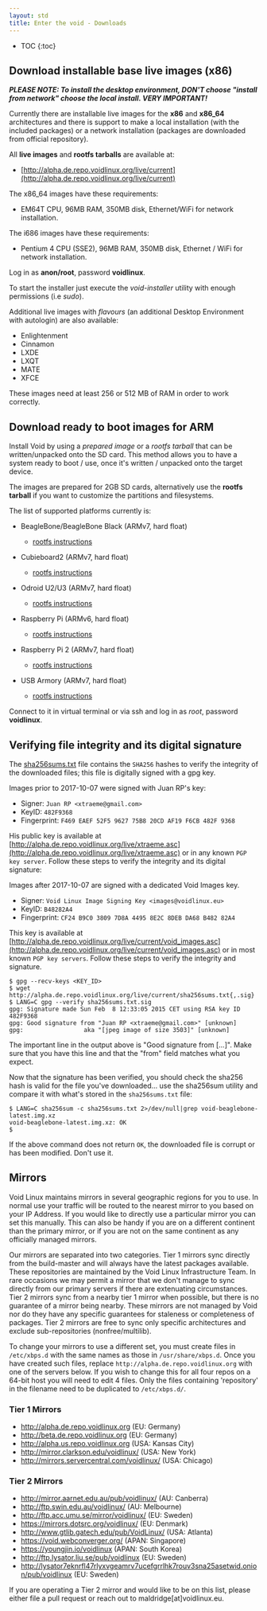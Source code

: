 ```yaml
---
layout: std
title: Enter the void - Downloads
---
```

* TOC
{:toc}

## Download installable base live images (x86)

***PLEASE NOTE: To install the desktop environment, DON'T choose "install from network" choose the local install. VERY IMPORTANT!***

Currently there are installable live images for the **x86** and **x86\_64** architectures
and there is support to make a local installation (with the included packages) or a network
installation (packages are downloaded from official repository).

All **live images** and **rootfs tarballs** are available at:

* [http://alpha.de.repo.voidlinux.org/live/current](http://alpha.de.repo.voidlinux.org/live/current)

The x86\_64 images have these requirements:

- EM64T CPU, 96MB RAM, 350MB disk, Ethernet/WiFi for network installation.

The i686 images have these requirements:

-  Pentium 4 CPU (SSE2), 96MB RAM, 350MB disk, Ethernet / WiFi for network installation.

Log in as **anon/root**, password **voidlinux**.

To start the installer just execute the *void-installer* utility with enough permissions (i.e *sudo*).

Additional live images with *flavours* (an additional Desktop Environment with autologin) are also
available:

- Enlightenment
- Cinnamon
- LXDE
- LXQT
- MATE
- XFCE

These images need at least 256 or 512 MB of RAM in order to work correctly.

## Download ready to boot images for ARM

Install Void by using a *prepared image* or a *rootfs tarball* that can be written/unpacked onto the SD card.
This method allows you to have a system ready to boot / use, once it's written / unpacked onto the target device.

The images are prepared for 2GB SD cards, alternatively use the **rootfs tarball** if you want
to customize the partitions and filesystems.

The list of supported platforms currently is:

- BeagleBone/BeagleBone Black (ARMv7, hard float)
   - [rootfs instructions](https://wiki.voidlinux.org/Beaglebone)

- Cubieboard2 (ARMv7, hard float)
   - [rootfs instructions](https://wiki.voidlinux.org/Cubieboard2_SD-Card)

- Odroid U2/U3 (ARMv7, hard float)
   - [rootfs instructions](https://wiki.voidlinux.org/Odroid_U2)

- Raspberry Pi (ARMv6, hard float)
   - [rootfs instructions](https://wiki.voidlinux.org/Raspberry_Pi)

- Raspberry Pi 2 (ARMv7, hard float)
   - [rootfs instructions](https://wiki.voidlinux.org/Raspberry_Pi)

- USB Armory (ARMv7, hard float)
   - [rootfs instructions](https://wiki.voidlinux.org/USB_Armory)

Connect to it in virtual terminal or via ssh and log in as *root*, password **voidlinux**.

## Verifying file integrity and its digital signature

The
[sha256sums.txt](http://alpha.de.repo.voidlinux.org/live/current/sha256sums.txt)
file contains the `SHA256` hashes to verify the integrity of the
downloaded files; this file is digitally signed with a gpg key.

Images prior to 2017-10-07 were signed with Juan RP's key:

- Signer: `Juan RP <xtraeme@gmail.com>`
- KeyID: `482F9368`
- Fingerprint: `F469 EAEF 52F5 9627 75B8 20CD AF19 F6CB 482F 9368`

His public key is available at [http://alpha.de.repo.voidlinux.org/live/xtraeme.asc](http://alpha.de.repo.voidlinux.org/live/xtraeme.asc)
or in any known `PGP key server`. Follow these steps to verify the integrity and its digital signature:

Images after 2017-10-07 are signed with a dedicated Void Images key.

- Signer: `Void Linux Image Signing Key <images@voidlinux.eu>`
- KeyID: `B48282A4`
- Fingerprint: `CF24 B9C0 3809 7D8A 4495 8E2C 8DEB DA68 B482 82A4`

This key is available
at
[http://alpha.de.repo.voidlinux.org/live/current/void_images.asc](http://alpha.de.repo.voidlinux.org/live/current/void_images.asc) or
in most known `PGP key servers`.  Follow these steps to verify the
integrity and signature.

~~~
$ gpg --recv-keys <KEY_ID>
$ wget http://alpha.de.repo.voidlinux.org/live/current/sha256sums.txt{,.sig}
$ LANG=C gpg --verify sha256sums.txt.sig
gpg: Signature made Sun Feb  8 12:33:05 2015 CET using RSA key ID 482F9368
gpg: Good signature from "Juan RP <xtraeme@gmail.com>" [unknown]
gpg:                 aka "[jpeg image of size 3503]" [unknown]
~~~

The important line in the output above is "Good signature from [...]".
Make sure that you have this line and that the "from" field matches
what you expect.

Now that the signature has been verified, you should check the sha256 hash is valid for the file you've downloaded...
use the sha256sum utility and compare it with what's stored in the `sha256sums.txt` file:

~~~
$ LANG=C sha256sum -c sha256sums.txt 2>/dev/null|grep void-beaglebone-latest.img.xz
void-beaglebone-latest.img.xz: OK
$
~~~

If the above command does not return `OK`, the downloaded file is corrupt or has been modified. Don't use it.


## Mirrors

Void Linux maintains mirrors in several geographic regions for you to
use.  In normal use your traffic will be routed to the nearest mirror
to you based on your IP Address.  If you would like to directly use a
particular mirror you can set this manually.  This can also be handy
if you are on a different continent than the primary mirror, or if you
are not on the same continent as any officially managed mirrors.

Our mirrors are separated into two categories.  Tier 1 mirrors sync
directly from the build-master and will always have the latest packages
available.  These repositories are maintained by the Void Linux
Infrastructure Team.  In rare occasions we may permit a mirror that we
don't manage to sync directly from our primary servers if there are
extenuating circumstances.  Tier 2 mirrors sync from a nearby tier 1
mirror when possible, but there is no guarantee of a mirror being
nearby.  These mirrors are not managed by Void nor do they have any
specific guarantees for staleness or completeness of packages.  Tier 2
mirrors are free to sync only specific architectures and exclude
sub-repositories (nonfree/multilib).

To change your mirrors to use a different set, you must create files
in `/etc/xbps.d` with the same names as those in `/usr/share/xbps.d`.
Once you have created such files, replace
`http://alpha.de.repo.voidlinux.org` with one of the servers below.
If you wish to change this for all four repos on a 64-bit host you
will need to edit 4 files.  Only the files containing 'repository' in
the filename need to be duplicated to `/etc/xbps.d/`.

### Tier 1 Mirrors

  * http://alpha.de.repo.voidlinux.org (EU: Germany)
  * http://beta.de.repo.voidlinux.org (EU: Germany)
  * http://alpha.us.repo.voidlinux.org (USA: Kansas City)
  * http://mirror.clarkson.edu/voidlinux/ (USA: New York)
  * http://mirrors.servercentral.com/voidlinux/ (USA: Chicago)

### Tier 2 Mirrors

  * http://mirror.aarnet.edu.au/pub/voidlinux/ (AU: Canberra)
  * http://ftp.swin.edu.au/voidlinux/ (AU: Melbourne)
  * http://ftp.acc.umu.se/mirror/voidlinux/ (EU: Sweden)
  * https://mirrors.dotsrc.org/voidlinux/ (EU: Denmark)
  * http://www.gtlib.gatech.edu/pub/VoidLinux/ (USA: Atlanta)
  * https://void.webconverger.org/ (APAN: Singapore)
  * https://youngjin.io/voidlinux (APAN: South Korea)
  * http://ftp.lysator.liu.se/pub/voidlinux (EU: Sweden)
  * http://lysator7eknrfl47rlyxvgeamrv7ucefgrrlhk7rouv3sna25asetwid.onion/pub/voidlinux (EU: Sweden)

If you are operating a Tier 2 mirror and would like to be on this
list, please either file a pull request or reach out to
maldridge[at]voidlinux.eu.
